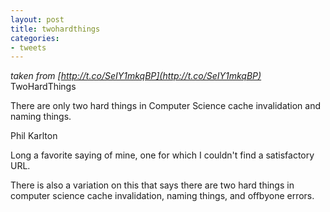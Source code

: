 ```yaml
---
layout: post
title: twohardthings
categories:
- tweets
---
```

*taken from [http://t.co/SeIY1mkqBP](http://t.co/SeIY1mkqBP)*
TwoHardThings

There are only two hard things in Computer Science cache     invalidation and naming things.

 Phil Karlton

Long a favorite saying of mine, one for which I couldn't find a   satisfactory URL.

There is also a variation on this that says there are two hard   things in computer science cache invalidation, naming things, and   offbyone errors.

